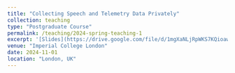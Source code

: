 ```yaml
---
title: "Collecting Speech and Telemetry Data Privately"
collection: teaching
type: "Postgraduate Course"
permalink: /teaching/2024-spring-teaching-1
excerpt: '[Slides](https://drive.google.com/file/d/1mgXaNLjRpWKS7KQioawO4xiBG_iqYgmE/view)'
venue: "Imperial College London"
date: 2024-11-01
location: "London, UK"
---
```



